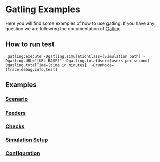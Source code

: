 Gatling Examples
============================

Here you will find some examples of how to use gatling. If you have any question we are following the documentation of [Gatling](https://gatling.io/docs/current/)

## How to run test

     gatling:execute -Dgatling.simulationClass=[Simulation path] -Dgatling.URL="[URL BASE]" -Dgatling.totalUser=[users per second] -Dgatling.totalTime=[time in minutes]  -DrunMode=[trace,debug,info,test]

## Examples
### [Scenario](readme/scenarios.md)
### [Feeders](readme/feeders.md)
### [Checks](readme/checks.md)
### [Simulation Setup](readme/simulations.md)
### [Configuration](readme/configurations.md)

